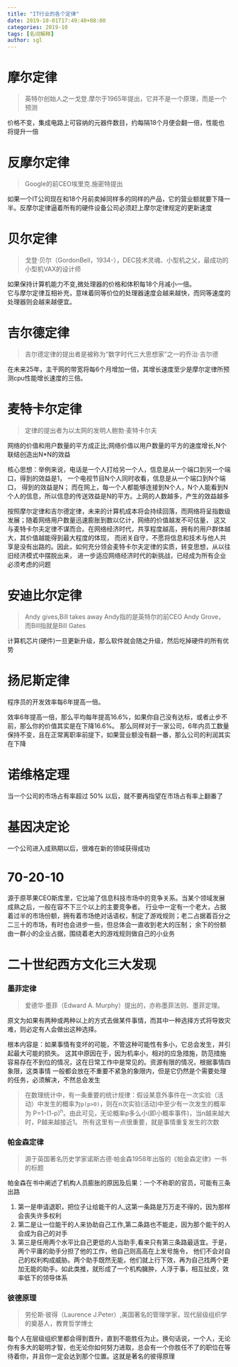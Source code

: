 ```yaml
---
title: "IT行业的各个定律"
date: 2019-10-01T17:49:40+08:00
categories: 2019-10
tags: [名词解释]
author: sgl
---
```



摩尔定律
===
> 英特尔创始人之一戈登.摩尔于1965年提出，它并不是一个原理，而是一个预测

价格不变，集成电路上可容纳的元器件数目，约每隔18个月便会翻一倍，性能也将提升一倍

反摩尔定律
===
> Google的前CEO埃里克.施密特提出

如果一个IT公司现在和18个月前卖掉同样多的同样的产品，它的营业额就要下降一半。反摩尔定律逼着所有的硬件设备公司必须赶上摩尔定律规定的更新速度


贝尔定律
===
> 戈登·贝尔（GordonBell，1934-），DEC技术灵魂、小型机之父，最成功的小型机VAX的设计师

如果保持计算机能力不变,微处理器的价格和体积每18个月减小一倍。  
它与摩尔定律互相补充，意味着同等价位的处理器速度会越来越快，而同等速度的处理器则会越来越便宜。

吉尔德定律
===
> 吉尔德定律的提出者是被称为“数字时代三大思想家”之一的乔治·吉尔德

在未来25年，主干网的带宽将每6个月增加一倍，其增长速度至少是摩尔定律所预测cpu性能增长速度的三倍。

麦特卡尔定律
===
> 定律的提出者为以太网的发明人鲍勃·麦特卡尔夫

网络的价值和用户数量的平方成正比;网络价值以用户数量的平方的速度增长,N个联结创造出N*N的效益

核心思想：举例来说，电话是一个人打给另一个人，信息是从一个端口到另一个端口，得到的效益是1，
一个电视节目N个人同时收看，信息是从一个端口到N个端口， 得到的效益是N；
而在网上，每一个人都能够连接到N个人，N个人能看到N个人的信息，所以信息的传送效益是N的平方。上网的人数越多，产生的效益越多

按照摩尔定律和吉尔德定律，未来的计算机成本将会持续回落，而网络将呈指数级发展；随着网络用户数量迅速膨胀到数以亿计，网络的价值越发不可估量，
这又与麦特卡尔夫定律不谋而合。在网络经济时代，共享程度越高，拥有的用户群体越大，其价值越能得到最大程度的体现，
而闭关自守，不愿将信息和技术与他人共享是没有出路的。因此，如何充分领会麦特卡尔夫定律的实质，转变思想，从以往旧经济模式中摆脱出来，
进一步适应网络经济时代的新挑战，已经成为所有企业必须考虑的问题

安迪比尔定律
====
> Andy gives,Bill takes away
> Andy指的是英特尔的前CEO Andy Grove，而Bill指就是Bill Gates

计算机芯片(硬件)一旦更新升级，那么软件就会随之升级，然后吃掉硬件的所有优势

扬尼斯定律
===
程序员的开发效率每6年提高一倍。

效率6年提高一倍，那么平均每年提高16.6%，如果你自己没有达标，或者止步不前，那么你的价值其实是在下降16.6%。
那么同样对于一家公司，6年内员工数量保持不变，且在正常离职率前提下，如果营业额没有翻一番，那么公司的利润其实在下降


诺维格定理
===
当一个公司的市场占有率超过 50% 以后，就不要再指望在市场占有率上翻番了

基因决定论
===
一个公司进入成熟期以后，很难在新的领域获得成功

70-20-10
===

源于原苹果CEO斯库里，它比喻了信息科技市场中的竞争关系。当某个领域发展成熟之后，一般在容不下三个以上的主要竞争者。
行业中一定有一个老大，占据着过半的市场份额，拥有着市场绝对话语权，制定了游戏规则；老二占据着百分之二三十的市场，有时也会进步一些，但总体会一直收到老大的压制；
余下的份额由一群小的企业占据，围绕着老大的游戏规则做自己的小业务

二十世纪西方文化三大发现
====

### 墨菲定律

> 爱德华·墨菲（Edward A. Murphy）提出的，亦称墨菲法则、墨菲定理。

原文为如果有两种或两种以上的方式去做某件事情，而其中一种选择方式将导致灾难，则必定有人会做出这种选择。

根本内容是：如果事情有变坏的可能，不管这种可能性有多小，它总会发生，并引起最大可能的损失。
这其中原因在于，因为机率小，相对的应急措施，防范措施容易存在不到位的情况，这在日常工作中是常见的。资源有限的情况，根据事情四象限，这类事情
一般都会放在不重要不紧急的象限内，但是它仍然是个需要处理的任务，必须解决，不然总会发生


> 在数理统计中，有一条重要的统计规律：假设某意外事件在一次实验（活动）中发生的概率为`p(p>0)`，则在n次实验(活动)中至少有一次发生的概率为
> P=1-(1-p)<sup>n</sup>。由此可见，无论概率p多么小(即小概率事件)，当n越来越大时，P越来越接近1。
> 所有这里有一点很重要，就是事情重复发生的次数

### 帕金森定律

> 源于英国著名历史学家诺斯古德·帕金森1958年出版的《帕金森定律》一书的标题

帕金森在书中阐述了机构人员膨胀的原因及后果：一个不称职的官员，可能有三条出路
1. 第一是申请退职，把位子让给能干的人,这第一条路是万万走不得的，因为那样会丧失许多权利
2. 第二是让一位能干的人来协助自己工作,第二条路也不能走，因为那个能干的人会成为自己的对手
3. 第三是任用两个水平比自己更低的人当助手,看来只有第三条路最适宜。于是，两个平庸的助手分担了他的工作，他自己则高高在上发号施令，
他们不会对自己的权利构成威胁。两个助手既然无能，他们就上行下效，再为自己找两个更加无能的助手。如此类推，就形成了一个机构臃肿，人浮于事，相互扯皮，效率低下的领导体系

### 彼德原理
> 劳伦斯·彼得（Laurence J.Peter）,美国著名的管理学家，现代层级组织学的奠基人，教育哲学博士

每个人在层级组织里都会得到晋升，直到不能胜任为止。换句话说，一个人，无论你有多大的聪明才智，也无论你如何努力进取，总会有一个你胜任不了的职位在等待着你，并且你一定会达到那个位置。这就是著名的彼得原理
